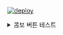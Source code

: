 
[![deploy](https://github.com/yoonucho/yoonucho.github.io/actions/workflows/deploy-workflow.yml/badge.svg)](https://github.com/yoonucho/yoonucho.github.io/actions/workflows/deploy-workflow.yml)


<details>
   <summary>콤보 버튼 테스트 </summary>
   <h1> 조윤우의 블로그입니다. <h1>

</details>
